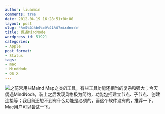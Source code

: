```yaml
---
author: liuadmin
comments: true
date: 2012-08-19 16:28:51+00:00
layout: post
slug: '%e5%81%b6%e9%81%87mindnode'
title: 偶遇MindNode
wordpress_id: 51921
categories:
- Apple
post_format:
- Status
tags:
- mac
- MindNode
- OS X
---
```


![](http://mindnode.com/style/img/logo.png)之前常用些Maind Map之类的工具，有些工具功能还相当的复杂和强大；今天偶遇MindNode，装上之后发现风格极为简约，功能包括建立节点、子节点、创建连接等；我目前还想不到有什么功能是必须的，而这个软件没有的，推荐一下，Mac用户可以尝试一下。
